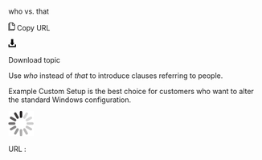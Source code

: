 # 

who vs. that

![Copy URL](media/who-vs-that/Copy.png)
Copy URL

![Download](media/who-vs-that/Download.png)

Download topic

Use *who* instead of *that* to introduce clauses referring to people.

Example
Custom Setup is the best choice for customers who want to alter the standard Windows configuration.

![In progress](media/who-vs-that/activity-large.gif)

URL :
